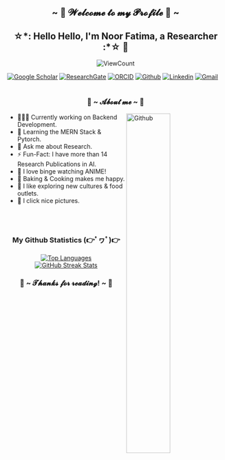 <h2 align="center">~ 💖 𝓦𝓮𝓵𝓬𝓸𝓶𝓮 𝓽𝓸 𝓶𝔂 𝓟𝓻𝓸𝓯𝓲𝓵𝓮 💖 ~</h2>
<h2 align="center">☆*: Hello Hello, I'm Noor Fatima, a Researcher :*☆ 🚀</h2>
<div align="center"><p align="center">
  <img alt="ViewCount" src="https://views.whatilearened.today/views/github/thenoorfatima/thenoorfatima.svg" />
</p></div>

[![Google Scholar](https://img.shields.io/badge/-Scholar-yellow?style=flat&logo=Google&logoColor=white)](https://scholar.google.com/citations?user=8A0IAUUAAAAJ&hl=en)
[![ResearchGate](https://img.shields.io/badge/-ResearchGate-darkblue?style=flat&logo=&logoColor=white)](https://www.researchgate.net/profile/Noor-Fatima-26)
[![ORCID](https://img.shields.io/badge/-ORCID-green?style=flat&logo=&logoColor=white)](https://orcid.org/0000-0002-9245-7352)
[![Github](https://img.shields.io/badge/-Github-000?style=flat&logo=Github&logoColor=white)](https://github.com/thenoorfatima)
[![Linkedin](https://img.shields.io/badge/-LinkedIn-blue?style=flat&logo=Linkedin&logoColor=white)](https://www.linkedin.com/in/thenoorfatima/)
[![Gmail](https://img.shields.io/badge/-Gmail-c14438?style=flat&logo=Gmail&logoColor=white)](mailto:noor14fatima@gmail.com)
&nbsp;<br><br>

<h3 align="center"> 🦊 ~ 𝓐𝓫𝓸𝓾𝓽 𝓶𝓮 ~ 🦊 </h3>
<img width="45%" align="right" alt="Github" src="https://i.pinimg.com/originals/8d/4b/77/8d4b77c44b7a68c0fd609411e2c0ec3c.gif" align="right" />

- 👨🏽‍💻 Currently working on Backend Development.
- 🌱 Learning the MERN Stack & Pytorch.
- 💬 Ask me about Research.
- ⚡️ Fun-Fact: I have more than 14 Research Publications in AI.
- 🎈 I love binge watching ANIME!
- 🍰 Baking & Cooking makes me happy.
- 🍔 I like exploring new cultures & food outlets.
- 📸 I click nice pictures.
  
&nbsp; <br><br>
<div align="center">
  <h3> My Github Statistics  (👉ﾟヮﾟ)👉</h3>
  <div>
    <a href="https://github.com/thenoorfatima">
      <img src="https://github-readme-stats.vercel.app/api/top-langs/?username=thenoorfatima&layout=compact" alt="Top Languages">
    </a>
  </div>
  <div>
    <a href="https://github.com/thenoorfatima">
      <img src="https://streak-stats.demolab.com/?user=thenoorfatima&date_format=n%2Fj%5B%2FY%5D" alt="GitHub Streak Stats">
    </a>
  </div>
</div>
<h3 align="center">💖 ~ 𝓣𝓱𝓪𝓷𝓴𝓼 𝓯𝓸𝓻 𝓻𝓮𝓪𝓭𝓲𝓷𝓰! ~ 💖</h3>

